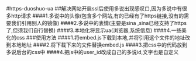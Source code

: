 #https-duoshuo-ua
##解决网站开启ssl后使用多说出现感叹口,因为多说中有很多http请求
####1.多说中的头像(包含多个网站,有的已经有了https链接,没有的需要我们引用别人的镜像)
####2.多说中的表情(主要是sina ,sina已经支持了https了,但须我们自行替换)
####3.本地化将显示ua(浏览器,系统信息)
####4.一些美化的css
###使用方法
####1.将embed.js下载到本地,并将引用这个文件的地址改到本地地址
####2.将下载下来的文件替换embed.js
####3.把css中的代码放到多说后台的css中
####4.把js中的user_id改成自己的多说id,文字也是自定义
